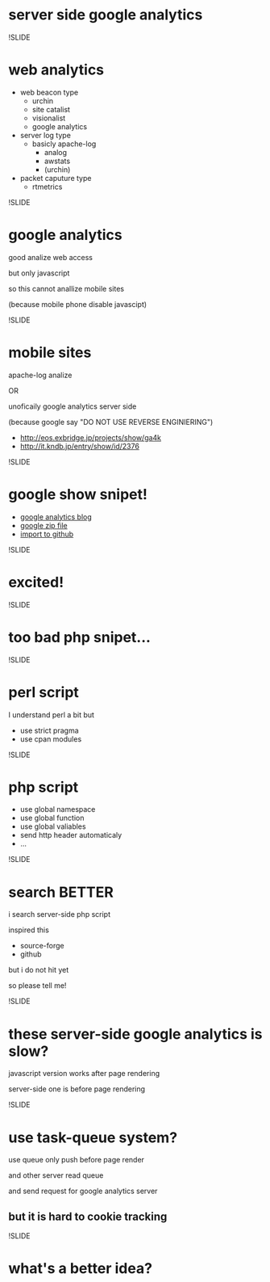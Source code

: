 # server side google analytics

!SLIDE
# web analytics
* web beacon type
    * urchin
    * site catalist
    * visionalist
    * google analytics
* server log type
    * basicly apache-log
        * analog
        * awstats
        * (urchin)
* packet caputure type
    * rtmetrics

!SLIDE
# google analytics

good analize web access

but only javascript

so this cannot anallize mobile sites

(because mobile phone disable javascipt)

!SLIDE
# mobile sites

apache-log analize

OR

unoficaily google analytics server side

(because google say "DO NOT USE REVERSE ENGINIERING")

* http://eos.exbridge.jp/projects/show/ga4k
* http://it.kndb.jp/entry/show/id/2376

!SLIDE

# google show snipet!

* [google analytics blog](http://analytics.blogspot.com/2009/10/google-analytics-now-more-powerful.html)
* [google zip file](http://www.google.com/analytics/googleanalyticsformobile.zip)
* [import to github](http://github.com/sanemat/ga4m)

!SLIDE

# excited!

!SLIDE

# too bad php snipet...

!SLIDE

# perl script

I understand perl a bit but

* use strict pragma
* use cpan modules

!SLIDE

# php script

* use global namespace
* use global function
* use global valiables
* send http header automaticaly
* ...

!SLIDE

# search BETTER

i search server-side php script

inspired this

* source-forge
* github

but i do not hit yet

so please tell me!

!SLIDE

# these server-side google analytics is slow?

javascript version works after page rendering

server-side one is before page rendering

!SLIDE
# use task-queue system?

use queue only push before page render

and other server read queue

and send request for google analytics server

## but it is hard to cookie tracking

!SLIDE

# what's a better idea?

